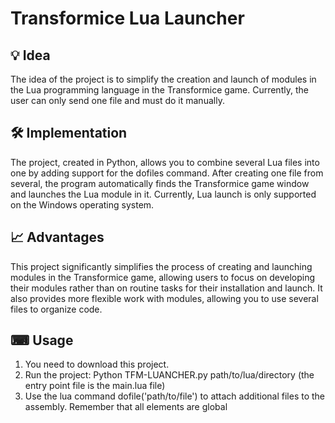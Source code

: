 # Transformice Lua Launcher
## 💡 Idea
The idea of the project is to simplify the creation and launch of modules in the Lua programming language in the Transformice game. Currently, the user can only send one file and must do it manually.

## 🛠 Implementation
The project, created in Python, allows you to combine several Lua files into one by adding support for the dofiles command. After creating one file from several, the program automatically finds the Transformice game window and launches the Lua module in it. Currently, Lua launch is only supported on the Windows operating system.

## 📈 Advantages
This project significantly simplifies the process of creating and launching modules in the Transformice game, allowing users to focus on developing their modules rather than on routine tasks for their installation and launch. It also provides more flexible work with modules, allowing you to use several files to organize code.

## ⌨ Usage
1. You need to download this project.
2. Run the project: Python TFM-LUANCHER.py path/to/lua/directory (the entry point file is the main.lua file)
3. Use the lua command dofile('path/to/file') to attach additional files to the assembly. Remember that all elements are global
